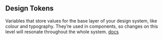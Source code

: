 ## Design Tokens
Variables that store values for the base layer of your design system, like colour and typography. They’re used in components, so changes on this level will resonate throughout the whole system.
[docs](https://xd.adobe.com/ideas/principles/design-systems/what-are-design-tokens/)